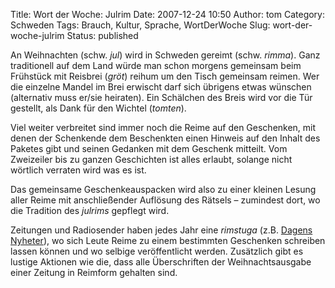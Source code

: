 Title: Wort der Woche: Julrim
Date: 2007-12-24 10:50
Author: tom
Category: Schweden
Tags: Brauch, Kultur, Sprache, WortDerWoche
Slug: wort-der-woche-julrim
Status: published

An Weihnachten (schw. *jul*) wird in Schweden gereimt (schw. *rimma*).
Ganz traditionell auf dem Land würde man schon morgens gemeinsam beim
Frühstück mit Reisbrei (*gröt*) reihum um den Tisch gemeinsam reimen.
Wer die einzelne Mandel im Brei erwischt darf sich übrigens etwas
wünschen (alternativ muss er/sie heiraten). Ein Schälchen des Breis wird
vor die Tür gestellt, als Dank für den Wichtel (*tomten*).

Viel weiter verbreitet sind immer noch die Reime auf den Geschenken, mit
denen der Schenkende dem Beschenkten einen Hinweis auf den Inhalt des
Paketes gibt und seinen Gedanken mit dem Geschenk mitteilt. Vom
Zweizeiler bis zu ganzen Geschichten ist alles erlaubt, solange nicht
wörtlich verraten wird was es ist.

Das gemeinsame Geschenkeauspacken wird also zu einer kleinen Lesung
aller Reime mit anschließender Auflösung des Rätsels – zumindest dort,
wo die Tradition des *julrims* gepflegt wird.

Zeitungen und Radiosender haben jedes Jahr eine *rimstuga* (z.B. [Dagens
Nyheter](http://www.dn.se/DNet/jsp/polopoly.jsp?d=147&a=503214)), wo
sich Leute Reime zu einem bestimmten Geschenken schreiben lassen können
und wo selbige veröffentlicht werden. Zusätzlich gibt es lustige
Aktionen wie die, dass alle Überschriften der Weihnachtsausgabe einer
Zeitung in Reimform gehalten sind.

